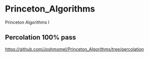 # Princeton_Algorithms
Princeton Algorithms I


## Percolation 100% pass
https://github.com/Joshmomel/Princeton_Algorithms/tree/percolation

